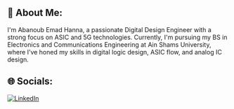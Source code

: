 ## 💫 About Me:
I'm Abanoub Emad Hanna, a passionate Digital Design Engineer with a strong focus on ASIC and 5G technologies. Currently, I'm pursuing my BS in Electronics and Communications Engineering at Ain Shams University, where I’ve honed my skills in digital logic design, ASIC flow, and analog IC design.


## 🌐 Socials:
[![LinkedIn](https://img.shields.io/badge/LinkedIn-%230077B5.svg?logo=linkedin&logoColor=white)](https://linkedin.com/in/https://www.linkedin.com/in/abanoub-hanna-ba939823b/) 

